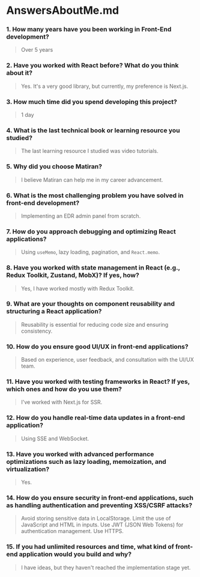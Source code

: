 # AnswersAboutMe.md

### 1. How many years have you been working in Front-End development?

> Over 5 years

### 2. Have you worked with React before? What do you think about it?

> Yes. It's a very good library, but currently, my preference is Next.js.

### 3. How much time did you spend developing this project?

> 1 day

### 4. What is the last technical book or learning resource you studied?

> The last learning resource I studied was video tutorials.

### 5. Why did you choose Matiran?

> I believe Matiran can help me in my career advancement.

### 6. What is the most challenging problem you have solved in front-end development?

> Implementing an EDR admin panel from scratch.

### 7. How do you approach debugging and optimizing React applications?

> Using `useMemo`, lazy loading, pagination, and `React.memo`.

### 8. Have you worked with state management in React (e.g., Redux Toolkit, Zustand, MobX)? If yes, how?

> Yes, I have worked mostly with Redux Toolkit.

### 9. What are your thoughts on component reusability and structuring a React application?

> Reusability is essential for reducing code size and ensuring consistency.

### 10. How do you ensure good UI/UX in front-end applications?

> Based on experience, user feedback, and consultation with the UI/UX team.

### 11. Have you worked with testing frameworks in React? If yes, which ones and how do you use them?

> I've worked with Next.js for SSR.

### 12. How do you handle real-time data updates in a front-end application?

> Using SSE and WebSocket.

### 13. Have you worked with advanced performance optimizations such as lazy loading, memoization, and virtualization?

> Yes.

### 14. How do you ensure security in front-end applications, such as handling authentication and preventing XSS/CSRF attacks?

> Avoid storing sensitive data in LocalStorage.
> Limit the use of JavaScript and HTML in inputs.
> Use JWT (JSON Web Tokens) for authentication management.
> Use HTTPS.

### 15. If you had unlimited resources and time, what kind of front-end application would you build and why?

> I have ideas, but they haven't reached the implementation stage yet.
